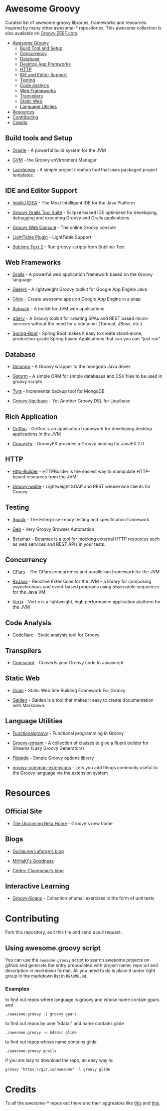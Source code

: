 Awesome Groovy
==============

Curated list of awesome groovy libraries, frameworks and resources. Inspired by many other awesome-* repositories. This awesome collection is also available on [Groovy.ZEEF.com](https://groovy.zeef.com/kunal.dabir).


- [Awesome Groovy](#awesome-groovy)
    - [Build Tool and Setup](#build-tools-and-setup)
    - [Concurrency](#concurrency)
    - [Database](#database)
    - [Desktop App Framworks](rich-applications)
    - [HTTP](#http)
    - [IDE and Editor Support](#ide-and-editor-support)
    - [Testing](#testing)
    - [Code analysis](#code-analysis)
    - [Web Frameworks](#web-frameworks)
    - [Transpilers](#transpilers)
    - [Static Web](#static-web)
    - [Language Utilities](#language-utilities)
- [Resources](#resources)
- [Contributing](#contributing)
- [Credits](#credits)



## Build tools and Setup
* [Gradle](http://www.gradle.org/) - A powerful build system for the JVM

* [GVM](http://gvmtool.net/) - the Groovy enVironment Manager

* [Lazybones](https://github.com/pledbrook/lazybones) - A simple project creation tool that uses packaged project templates.

## IDE and Editor Support

* [IntelliJ IDEA](http://www.jetbrains.com/idea/) - The Most Intelligent IDE for the Java Platform
 
* [Groovy Grails Tool Suite](http://spring.io/tools/ggts) -  Eclipse-based IDE optimized for developing, debugging and executing Groovy and Grails applications

* [Groovy Web Console](http://groovyconsole.appspot.com) - The online Groovy console

* [LightTable Plugin](https://github.com/rundis/LightTable-Groovy) - LightTable Support

* [Sublime Text 2](https://gist.github.com/kdabir/2203530) - Run groovy scripts from Sublime Text


## Web Frameworks

* [Grails](https://github.com/grails/grails) - A powerful web application framework based on the Groovy language

* [Gaelyk](https://github.com/gaelyk/gaelyk) - A lightweight Groovy toolkit for Google App Engine Java

* [Glide](https://github.com/kdabir/glide) - Create awesome apps on Google App Engine in a snap

* [Ratpack](https://github.com/ratpack/ratpack) - A toolkit for JVM web applications

* [gServ](https://github.com/javaConductor/gserv) - A Groovy toolkit for creating SPAs and REST based micro-services without the need for a container (Tomcat, JBoss, etc.).

* [Spring-Boot](http://projects.spring.io/spring-boot) - Spring Boot makes it easy to create stand-alone, production-grade Spring based Applications that can you can "just run"

## Database

* [Gmongo](https://github.com/poiati/gmongo) - A Groovy wrapper to the mongodb Java driver

* [Gstorm](https://github.com/kdabir/gstorm) - A simple ORM for simple databases and CSV files to be used in groovy scripts

* [Tyra](https://github.com/EqualExperts/Tayra) - Incremental backup tool for MongoDB

* [Groovy-liquibase](https://github.com/tlberglund/groovy-liquibase) - Yet Another Groovy DSL for Liquibase

## Rich Application

* [Griffon](http://griffon.codehaus.org/) - Griffon is an application framework for developing desktop applications in the JVM

* [GroovyFx](http://groovyfx.org/) - GroovyFX provides a Groovy binding for JavaFX 2.0.


## HTTP

* [Http-Builder](http://groovy.codehaus.org/modules/http-builder/home.html) - HTTPBuilder is the easiest way to manipulate HTTP-based resources from the JVM

* [Groovy-wslite](https://github.com/jwagenleitner/groovy-wslite) - Lightweight SOAP and REST webservice clients for Groovy

## Testing

* [Spock](https://github.com/spockframework/spock) - The Enterprise-ready testing and specification framework.

* [Geb](https://github.com/geb/geb) - Very Groovy Browser Automation

* [Betamax](http://freeside.co/betamax/) - Betamax is a tool for mocking external HTTP resources such as web services and REST APIs in your tests.


## Concurrency

* [GPars](http://gpars.codehaus.org/) - The GPars concurrency and parallelism framework for the JVM

* [RxJava](https://github.com/Netflix/RxJava) - Reactive Extensions for the JVM – a library for composing asynchronous and event-based programs using observable sequences for the Java VM.

* [Vertx](http://vertx.io/) - Vert.x is a lightweight, high performance application platform for the JVM 
 

## Code Analysis

* [CodeNarc](http://codenarc.sourceforge.net/) - Static analysis tool for Groovy


## Transpilers

* [Grooscript](https://github.com/chiquitinxx/grooscript) - Converts your Groovy code to Javascript
 

## Static Web

* [Grain](https://github.com/sysgears/grain) - Static Web Site Building Framework For Groovy

* [Gaiden](https://github.com/kobo/gaiden) - Gaiden is a tool that makes it easy to create documentation with Markdown.


## Language Utilities

* [Functionalgroovy](https://github.com/mperry/functionalgroovy) - Functional programming in Groovy

* [Groovy-stream](https://github.com/timyates/groovy-stream) - A collection of classes to give a fluent builder for Streams (Lazy Groovy Generators)

* [Flipside](https://github.com/johnnywey/flipside) - Simple Groovy options library

* [groovy-common-extensions](https://github.com/timyates/groovy-common-extensions) - Lets you add things commonly useful to the Groovy language via the extension system

# Resources

## Official Site

* [The Upcoming Beta Home](http://beta.groovy-lang.org/) - Groovy's new home

## Blogs

* [Guillaume Laforge's blog](http://glaforge.appspot.com/) 

* [MrHaKi's Goodness](http://mrhaki.blogspot.com/) 

* [Cédric Champeau's blog](http://melix.github.io/blog/)

## Interactive Learning

* [Groovy-Koans](http://groovykoans.org/) - Collection of small exercises in the form of unit tests

# Contributing

Fork this repository, edit this file and send a pull request.


## Using awesome.groovy script

You can use the `awesome.groovy` script to search awesome projects on github and generate the entry prepoulated with project name, repo url and description in markdown format. All you need to do is place it under right group in the markdown list in `README.md`.


### Examples 

to find out repos where language is groovy and whose name contain gpars and

    ./awesome.groovy -l groovy gpars

to find out repos by user 'kdabir' and name contains glide

    ./awesome.groovy -u kdabir glide

to find out repos whose name contains glide

    ./awesome.groovy grails

If you are lazy to download the repo, an easy way is:

    groovy "https://git.io/awesome" -l groovy glide

# Credits

To all the awesome-* repos out there and their aggreators like [this](https://github.com/erichs/awesome-awesome) and [this](https://github.com/bayandin/awesome-awesomeness).
